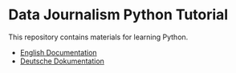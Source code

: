 # Data Journalism Python Tutorial

This repository contains materials for learning Python.

- [English Documentation](doc/ENGLISH.md)
- [Deutsche Dokumentation](doc/GERMAN.md)
